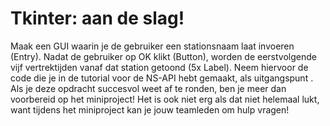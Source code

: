 # Tkinter: aan de slag!

Maak een GUI waarin je de gebruiker een stationsnaam laat invoeren (Entry). Nadat de gebruiker op OK klikt (Button), worden de eerstvolgende vijf vertrektijden vanaf dat station getoond (5x Label). Neem hiervoor de code die je in de tutorial voor de NS-API hebt gemaakt, als uitgangspunt . Als je deze opdracht succesvol weet af te ronden, ben je meer dan voorbereid op het miniproject! Het is ook niet erg als dat niet helemaal lukt, want tijdens het miniproject kan je jouw teamleden om hulp vragen!
